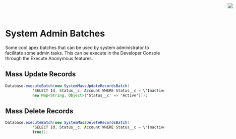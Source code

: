 <div style="text-align:right;top: 10px;position: absolute;right: 10px;" markdown="1">
	<img align="right" src="http://www.smsmt.com/hs-fs/hubfs/SMS_Logo-1.png?t=1490163156935&amp;width=300&amp;name=SMS_Logo-1.png"/>
</div>

# System Admin Batches #
Some cool apex batches that can be used by system administrator to facilitate some admin tasks. This can be execute in the Developer Console through the Execute Anonymous features.

## Mass Update Records ##
```java
Database.executeBatch(new SystemMassUpdateRecordsBatch(
			'SELECT Id, Status__c, Account WHERE Status__c = \'Inactive'\',
			new Map<String, Object>{'Status__c' => 'Active'}));
```
## Mass Delete Records ##
```java
Database.executeBatch(new SystemMassDeleteRecordsBatch(
			'SELECT Id, Status__c, Account WHERE Status__c = \'Inactive'\',
			true));
```
